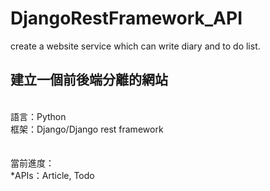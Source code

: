 # DjangoRestFramework_API
create a website service which can write diary and to do list.

建立一個前後端分離的網站<br>
------
<br>
語言：Python<br>
框架：Django/Django rest framework<br>
<br>
<br>
當前進度：<br>
*APIs：Article, Todo<br>
